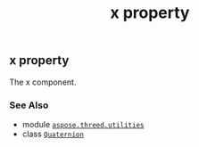 ﻿---
title: x property
second_title: Aspose.3D for Python via .NET API References
description: 
type: docs
weight: 180
url: /aspose.threed.utilities/quaternion/x/
is_root: false
---

## x property


The x component.

### See Also
* module [`aspose.threed.utilities`](../../)
* class [`Quaternion`](/3d/python-net/aspose.threed.utilities/quaternion)
